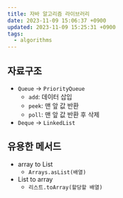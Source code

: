 ```yaml
---
title: 자바 알고리즘 라이브러리
date: 2023-11-09 15:06:37 +0900
updated: 2023-11-09 15:25:31 +0900
tags:
  - algorithms
---
```


## 자료구조

- `Queue` -> `PriorityQueue`
	- `add`: 데이터 삽입
	- `peek`: 맨 앞 값 반환
	- `poll`: 맨 앞 값 반환 후 삭제
- `Deque` -> `LinkedList`

## 유용한 메서드

- array to List
	- `Arrays.asList(배열)`
- List to array
	- `리스트.toArray(할당할 배열)`